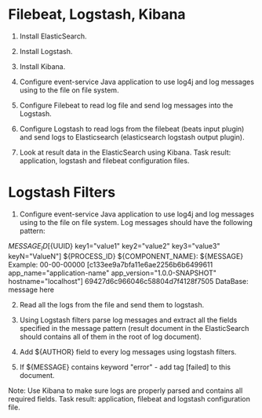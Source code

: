 # Filebeat, Logstash, Kibana

1. Install ElasticSearch.

2. Install Logstash.

3. Install Kibana.

4. Configure event-service Java application to use log4j and log messages using to the file on file system.

5. Configure Filebeat to read log file and send log messages into the Logstash.

6. Configure Logstash to read logs from the filebeat (beats input plugin) and send logs to Elasticsearch (elasticsearch logstash output
   plugin).

7. Look at result data in the ElasticSearch using Kibana. Task result: application, logstash and filebeat configuration files.

# Logstash Filters

1. Configure event-service Java application to use log4j and log messages using to the file on file system. Log messages should have the
   following pattern:

${MESSAGE_ID} [${UUID} key1="value1" key2="value2" key3="value3" keyN="ValueN"] ${PROCESS_ID} ${COMPONENT_NAME}: ${MESSAGE}
Example:
00-00-00000 [c133ee9a7bfa11e6ae2256b6b6499611 app_name="application-name" app_version="1.0.0-SNAPSHOT" hostname="localhost"]
69427d6c966046c58804d7f4128f7505 DataBase: message here

2. Read all the logs from the file and send them to logstash.

3. Using Logstash filters parse log messages and extract all the fields specified in the message pattern (result document in the
   ElasticSearch should contains all of them in the root of log document).

4. Add ${AUTHOR} field to every log messages using logstash filters.

5. If ${MESSAGE} contains keyword "error" - add tag [failed] to this document.

Note: Use Kibana to make sure logs are properly parsed and contains all required fields.
Task result: application, filebeat and logstash configuration file.